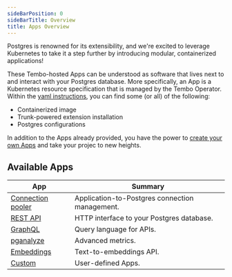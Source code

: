 ```yaml
---
sideBarPosition: 0
sideBarTitle: Overview
title: Apps Overview
---
```


Postgres is renowned for its extensibility, and we're excited to leverage Kubernetes to take it a step further by introducing modular, containerized applications!

These Tembo-hosted Apps can be understood as software that lives next to and interact with your Postgres database. More specifically, an App is a Kubernetes resource specification that is managed by the Tembo Operator. Within the [yaml instructions](https://github.com/tembo-io/tembo/tree/main/tembo-stacks/src/apps), you can find some (or all) of the following:

- Containerized image
- Trunk-powered extension installation
- Postgres configurations

In addition to the Apps already provided, you have the power to [create your own Apps](https://tembo.io/docs/product/cloud/apps/custom) and take your projec to new heights.

## Available Apps

| App                                                                               | Summary                                          |
| --------------------------------------------------------------------------------- | ------------------------------------------------ |
| [Connection pooler](https://tembo.io/docs/product/cloud/apps/connection-pooler)   | Application-to-Postgres connection management.   |
| [REST API](https://tembo.io/docs/product/cloud/apps/rest-api)                     | HTTP interface to your Postgres database.        |
| [GraphQL](https://tembo.io/docs/product/cloud/apps/graphql)                       | Query language for APIs.                         |
| [pganalyze](https://tembo.io/docs/product/cloud/apps/pganalyze)                   | Advanced metrics.                                |
| [Embeddings](https://tembo.io/docs/product/cloud/apps/embeddings)                 | Text-to-embeddings API.                          |
| [Custom](https://tembo.io/docs/product/cloud/apps/custom)                         | User-defined Apps.                               |

